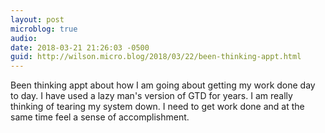 ```yaml
---
layout: post
microblog: true
audio: 
date: 2018-03-21 21:26:03 -0500
guid: http://wilson.micro.blog/2018/03/22/been-thinking-appt.html
---
```

Been thinking appt about how I am going about getting my work done day to day. I have used a lazy man's version of GTD for years. I am really thinking of tearing my system down. I need to get work done and at the same time feel a sense of accomplishment. 
